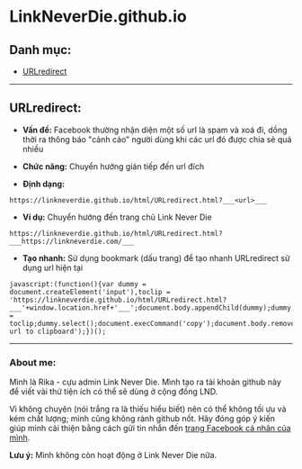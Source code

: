 # LinkNeverDie.github.io
 
## Danh mục:
- [URLredirect](#urlredirect)
---
## URLredirect:

- __Vấn đề:__ Facebook thường nhận diện một số url là spam và xoá đi, dồng thời ra thông báo "cảnh cáo" người dùng khi các url đó được chia sẻ quá nhiều

- __Chức năng:__ Chuyển hướng gián tiếp đến url đích

* __Định dạng:__ 
```
https://linkneverdie.github.io/html/URLredirect.html?___<url>___
```

- __Ví dụ:__ Chuyển hướng đến trang chủ Link Never Die

```
https://linkneverdie.github.io/html/URLredirect.html?___https://linkneverdie.com/___
```

- __Tạo nhanh:__ Sử dụng bookmark (dấu trang) để tạo nhanh URLredirect sử dụng url hiện tại
```
javascript:(function(){var dummy = document.createElement('input'),toclip = 'https://linkneverdie.github.io/html/URLredirect.html?___'+window.location.href+'___';document.body.appendChild(dummy);dummy.value = toclip;dummy.select();document.execCommand('copy');document.body.removeChild(dummy);alert('Generated url to clipboard');})();
```
---
### About me:
Mình là Rika - cựu admin Link Never Die. Mình tạo ra tài khoản github này để viết vài thứ tiện ích có thể sẽ dùng ở cộng đồng LND.

Vì không chuyên (nói trắng ra là thiếu hiểu biết) nên có thể không tối ưu và kém chất lượng; mình cũng không rành github nốt. Hãy đóng góp ý kiến giúp mình cải thiện bằng cách gửi tin nhắn đến [trang Facebook cá nhân của mình](https://www.facebook.com/NguyenThaoRi "Rika Nguyễn").

__Lưu ý:__ Mình không còn hoạt động ở Link Never Die nữa.
